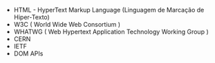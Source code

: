 - HTML - HyperText Markup Language (Linguagem de Marcação de Hiper-Texto)
- W3C ( World Wide Web Consortium )
- WHATWG ( Web Hypertext Application Technology Working Group )
- CERN
- IETF
- DOM APIs
